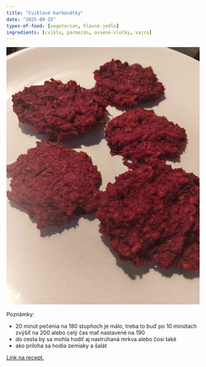 ```yaml
---
title: "Cviklové karbonátky"
date: "2025-09-15"
types-of-food: [vegetarian, hlavné-jedlo]
ingredients: [cvikla, parmezán, ovsené-vločky, vajce]
---
```


![Cviklové karbonátky](images/cviklove_karbonatky.jpg)

Poznámky:

- 20 minút pečenia na 180 stupňoch je málo, treba to buď po 10 minútach zvýšiť na 200 alebo celý čas mať nastavené na 190
- do cesta by sa mohla hodiť aj nastrúhaná mrkva alebo čosi také
- ako príloha sa hodia zemiaky a šalát

[Link na recept.](https://www.fitrecepty.sk/recept/zdrave-karbanatky-z-cervenej-repy)
